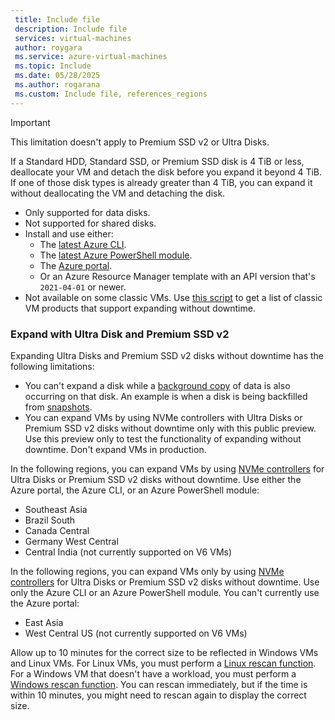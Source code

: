 ```yaml
---
 title: Include file
 description: Include file
 services: virtual-machines
 author: roygara
 ms.service: azure-virtual-machines
 ms.topic: Include
 ms.date: 05/28/2025
 ms.author: rogarana
 ms.custom: Include file, references_regions
---
```

> [!IMPORTANT]
> This limitation doesn't apply to Premium SSD v2 or Ultra Disks.
>
> If a Standard HDD, Standard SSD, or Premium SSD disk is 4 TiB or less, deallocate your VM and detach the disk before you expand it beyond 4 TiB. If one of those disk types is already greater than 4 TiB, you can expand it without deallocating the VM and detaching the disk.

- Only supported for data disks.
- Not supported for shared disks.
- Install and use either:
    - The [latest Azure CLI](/cli/azure/install-azure-cli).
    - The [latest Azure PowerShell module](/powershell/azure/install-azure-powershell).
    - The [Azure portal](https://portal.azure.com/).
    - Or an Azure Resource Manager template with an API version that's `2021-04-01` or newer.
- Not available on some classic VMs. Use [this script](#expand-without-downtime-classic-vm-sku-support) to get a list of classic VM products that support expanding without downtime.

### Expand with Ultra Disk and Premium SSD v2

Expanding Ultra Disks and Premium SSD v2 disks without downtime has the following limitations:

- You can't expand a disk while a [background copy](../scripts/create-managed-disk-from-snapshot.md#performance-impact---background-copy-process) of data is also occurring on that disk. An example is when a disk is being backfilled from [snapshots](/azure/virtual-machines/disks-incremental-snapshots?tabs=azure-cli).
- You can expand VMs by using NVMe controllers with Ultra Disks or Premium SSD v2 disks without downtime only with this public preview. Use this preview only to test the functionality of expanding without downtime. Don't expand VMs in production.

In the following regions, you can expand VMs by using [NVMe controllers](../nvme-overview.md) for Ultra Disks or Premium SSD v2 disks without downtime. Use either the Azure portal, the Azure CLI, or an Azure PowerShell module:

- Southeast Asia
- Brazil South
- Canada Central
- Germany West Central
- Central India (not currently supported on V6 VMs)

In the following regions, you can expand VMs only by using [NVMe controllers](../nvme-overview.md) for Ultra Disks or Premium SSD v2 disks without downtime. Use only the Azure CLI or an Azure PowerShell module. You can't currently use the Azure portal:

- East Asia
- West Central US (not currently supported on V6 VMs)

Allow up to 10 minutes for the correct size to be reflected in Windows VMs and Linux VMs. For Linux VMs, you must perform a [Linux rescan function](/azure/virtual-machines/linux/expand-disks?tabs=ubuntu#detecting-a-changed-disk-size). For a Windows VM that doesn't have a workload, you must perform a [Windows rescan function](/windows-hardware/drivers/devtest/devcon-rescan). You can rescan immediately, but if the time is within 10 minutes, you might need to rescan again to display the correct size.
